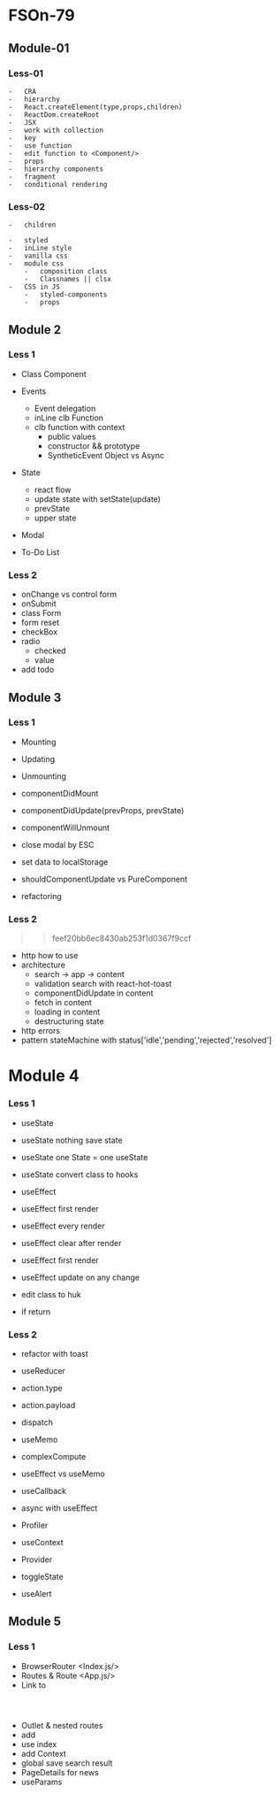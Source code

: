# FSOn-79

## Module-01

### Less-01

    -   CRA
    -   hierarchy
    -   React.createElement(type,props,children)
    -   ReactDom.createRoot
    -   JSX
    -   work with collection
    -   key
    -   use function
    -   edit function to <Component/>
    -   props
    -   hierarchy components
    -   fragment
    -   conditional rendering

### Less-02

    -   children

    -   styled
    -   inLine style
    -   vanilla css
    -   module css
        -   composition class
        -   Classnames || clsx
    -   CSS in JS
        -   styled-components
        -   props

## Module 2

### Less 1

-   Class Component

-   Events

    -   Event delegation
    -   inLine clb Function
    -   clb function with context
        -   public values
        -   constructor && prototype
        -   SyntheticEvent Object vs Async

-   State

    -   react flow
    -   update state with setState(update)
    -   prevState
    -   upper state

-   Modal
-   To-Do List

### Less 2

-   onChange vs control form
-   onSubmit
-   class Form
-   form reset
-   checkBox
-   radio
    -   checked
    -   value
-   add todo

## Module 3

### Less 1

-   Mounting
-   Updating
-   Unmounting
-   componentDidMount
-   componentDidUpdate(prevProps, prevState)
-   componentWillUnmount

-   close modal by ESC
-   set data to localStorage

-   shouldComponentUpdate vs PureComponent
-   refactoring

### Less 2

> > feef20bb6ec8430ab253f1d0367f9ccf

-   http how to use
-   architecture
    -   search -> app -> content
    -   validation search with react-hot-toast
    -   componentDidUpdate in content
    -   fetch in content
    -   loading in content
    -   destructuring state
-   http errors
-   pattern stateMachine with status['idle','pending','rejected','resolved']

# Module 4

### Less 1

-   useState
-   useState nothing save state
-   useState one State = one useState
-   useState convert class to hooks

-   useEffect
-   useEffect first render
-   useEffect every render
-   useEffect clear after render

-   useEffect first render
-   useEffect update on any change

-   edit class to huk
-   if return

### Less 2

-   refactor with toast <ToDo/>

-   useReducer <Counter/>
-   action.type
-   action.payload
-   dispatch

-   useMemo <TestUseMemo/>
-   complexCompute <TestUseMemo/>
-   useEffect vs useMemo <TestUseMemo/>

-   useCallback <TestUseMemo/>

-   async with useEffect
-   Profiler

-   useContext
-   Provider
-   toggleState
-   useAlert

## Module 5

### Less 1

-   BrowserRouter <Index.js/>
-   Routes & Route <App.js/>
-   Link to <Header/>
-   Outlet & nested routes <HomePage/>
-   add <Layout/>
-   use index
-   add Context
-   global save search result <Context/>
-   PageDetails for news
-   useParams
